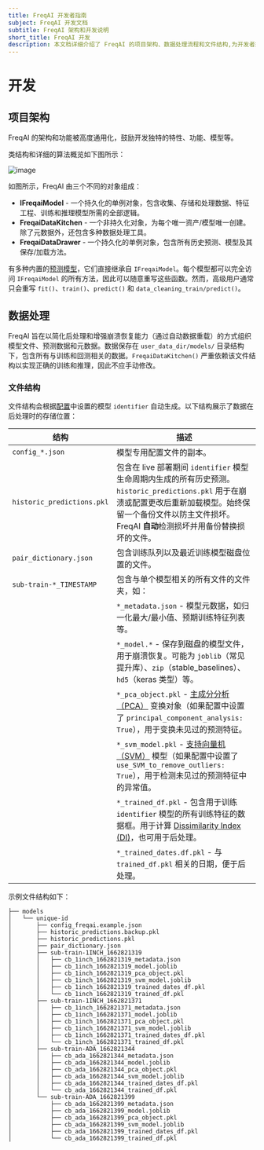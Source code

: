 ```yaml
---
title: FreqAI 开发者指南
subject: FreqAI 开发文档
subtitle: FreqAI 架构和开发说明
short_title: FreqAI 开发
description: 本文档详细介绍了 FreqAI 的项目架构、数据处理流程和文件结构,为开发者提供了深入了解 FreqAI 内部工作原理的指南。
---
```


# 开发

## 项目架构

FreqAI 的架构和功能被高度通用化，鼓励开发独特的特性、功能、模型等。

类结构和详细的算法概览如下图所示：

![image](assets/freqai_algorithm-diagram.jpg)

如图所示，FreqAI 由三个不同的对象组成：

* **IFreqaiModel** - 一个持久化的单例对象，包含收集、存储和处理数据、特征工程、训练和推理模型所需的全部逻辑。
* **FreqaiDataKitchen** - 一个非持久化对象，为每个唯一资产/模型唯一创建。除了元数据外，还包含多种数据处理工具。
* **FreqaiDataDrawer** - 一个持久化的单例对象，包含所有历史预测、模型及其保存/加载方法。

有多种内置的[预测模型](freqai-configuration.md#using-different-prediction-models)，它们直接继承自 `IFreqaiModel`。每个模型都可以完全访问 `IFreqaiModel` 的所有方法，因此可以随意重写这些函数。然而，高级用户通常只会重写 `fit()`、`train()`、`predict()` 和 `data_cleaning_train/predict()`。

## 数据处理

FreqAI 旨在以简化后处理和增强崩溃恢复能力（通过自动数据重载）的方式组织模型文件、预测数据和元数据。数据保存在 `user_data_dir/models/` 目录结构下，包含所有与训练和回测相关的数据。`FreqaiDataKitchen()` 严重依赖该文件结构以实现正确的训练和推理，因此不应手动修改。

### 文件结构

文件结构会根据[配置](freqai-configuration.md#setting-up-the-configuration-file)中设置的模型 `identifier` 自动生成。以下结构展示了数据在后处理时的存储位置：

| 结构 | 描述 |
|------|------|
| `config_*.json` | 模型专用配置文件的副本。 |
| `historic_predictions.pkl` | 包含在 live 部署期间 `identifier` 模型生命周期内生成的所有历史预测。`historic_predictions.pkl` 用于在崩溃或配置更改后重新加载模型。始终保留一个备份文件以防主文件损坏。FreqAI **自动**检测损坏并用备份替换损坏的文件。 |
| `pair_dictionary.json` | 包含训练队列以及最近训练模型磁盘位置的文件。 |
| `sub-train-*_TIMESTAMP` | 包含与单个模型相关的所有文件的文件夹，如：<br>
|| `*_metadata.json` - 模型元数据，如归一化最大/最小值、预期训练特征列表等。<br>
|| `*_model.*` - 保存到磁盘的模型文件，用于崩溃恢复。可能为 `joblib`（常见提升库）、`zip`（stable_baselines）、`hd5`（keras 类型）等。<br>
|| `*_pca_object.pkl` - [主成分分析（PCA）](freqai-feature-engineering.md#data-dimensionality-reduction-with-principal-component-analysis) 变换对象（如果配置中设置了 `principal_component_analysis: True`），用于变换未见过的预测特征。<br>
|| `*_svm_model.pkl` - [支持向量机（SVM）](freqai-feature-engineering.md#identifying-outliers-using-a-support-vector-machine-svm) 模型（如果配置中设置了 `use_SVM_to_remove_outliers: True`），用于检测未见过的预测特征中的异常值。<br>
|| `*_trained_df.pkl` - 包含用于训练 `identifier` 模型的所有训练特征的数据框。用于计算 [Dissimilarity Index (DI)](freqai-feature-engineering.md#identifying-outliers-with-the-dissimilarity-index-di)，也可用于后处理。<br>
|| `*_trained_dates.df.pkl` - 与 `trained_df.pkl` 相关的日期，便于后处理。|

示例文件结构如下：

```
├── models
│   └── unique-id
│       ├── config_freqai.example.json
│       ├── historic_predictions.backup.pkl
│       ├── historic_predictions.pkl
│       ├── pair_dictionary.json
│       ├── sub-train-1INCH_1662821319
│       │   ├── cb_1inch_1662821319_metadata.json
│       │   ├── cb_1inch_1662821319_model.joblib
│       │   ├── cb_1inch_1662821319_pca_object.pkl
│       │   ├── cb_1inch_1662821319_svm_model.joblib
│       │   ├── cb_1inch_1662821319_trained_dates_df.pkl
│       │   └── cb_1inch_1662821319_trained_df.pkl
│       ├── sub-train-1INCH_1662821371
│       │   ├── cb_1inch_1662821371_metadata.json
│       │   ├── cb_1inch_1662821371_model.joblib
│       │   ├── cb_1inch_1662821371_pca_object.pkl
│       │   ├── cb_1inch_1662821371_svm_model.joblib
│       │   ├── cb_1inch_1662821371_trained_dates_df.pkl
│       │   └── cb_1inch_1662821371_trained_df.pkl
│       ├── sub-train-ADA_1662821344
│       │   ├── cb_ada_1662821344_metadata.json
│       │   ├── cb_ada_1662821344_model.joblib
│       │   ├── cb_ada_1662821344_pca_object.pkl
│       │   ├── cb_ada_1662821344_svm_model.joblib
│       │   ├── cb_ada_1662821344_trained_dates_df.pkl
│       │   └── cb_ada_1662821344_trained_df.pkl
│       └── sub-train-ADA_1662821399
│           ├── cb_ada_1662821399_metadata.json
│           ├── cb_ada_1662821399_model.joblib
│           ├── cb_ada_1662821399_pca_object.pkl
│           ├── cb_ada_1662821399_svm_model.joblib
│           ├── cb_ada_1662821399_trained_dates_df.pkl
│           └── cb_ada_1662821399_trained_df.pkl

```
